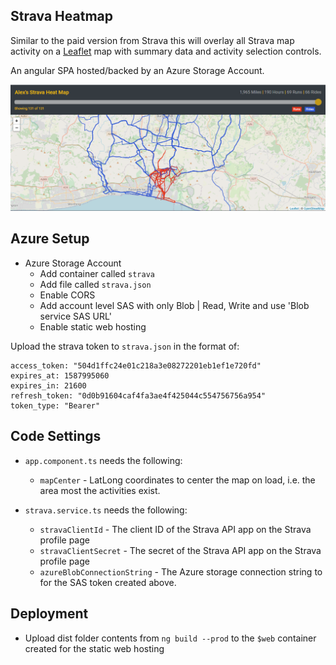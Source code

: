 ## Strava Heatmap

Similar to the paid version from Strava this will overlay all Strava map activity on a [Leaflet](https://leafletjs.com/) map with summary data and activity selection controls.

An angular SPA hosted/backed by an Azure Storage Account.

![site image](screenshots/site.png)

## Azure Setup

- Azure Storage Account
  - Add container called `strava`
  - Add file called `strava.json`
  - Enable CORS
  - Add account level SAS with only Blob | Read, Write and use 'Blob service SAS URL'
  - Enable static web hosting

Upload the strava token to `strava.json` in the format of:

```
access_token: "504d1ffc24e01c218a3e08272201eb1ef1e720fd"
expires_at: 1587995060
expires_in: 21600
refresh_token: "0d0b91604caf4fa3ae4f425044c554756756a954"
token_type: "Bearer"
```

## Code Settings

- `app.component.ts` needs the following:

  - `mapCenter` - LatLong coordinates to center the map on load, i.e. the area most the activities exist.

- `strava.service.ts` needs the following:
  - `stravaClientId` - The client ID of the Strava API app on the Strava profile page
  - `stravaClientSecret` - The secret of the Strava API app on the Strava profile page
  - `azureBlobConnectionString` - The Azure storage connection string to for the SAS token created above.

## Deployment

- Upload dist folder contents from `ng build --prod` to the `$web` container created for the static web hosting
